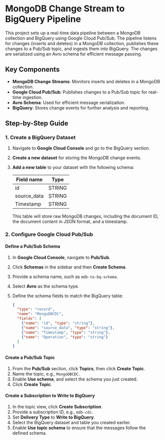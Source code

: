 
# MongoDB Change Stream to BigQuery Pipeline

This project sets up a real-time data pipeline between a MongoDB collection and BigQuery using Google Cloud Pub/Sub. The pipeline listens for changes (inserts and deletes) in a MongoDB collection, publishes these changes to a Pub/Sub topic, and ingests them into BigQuery. The changes are serialized using an Avro schema for efficient message passing.

## Key Components

- **MongoDB Change Streams**: Monitors inserts and deletes in a MongoDB collection.
- **Google Cloud Pub/Sub**: Publishes changes to a Pub/Sub topic for real-time ingestion.
- **Avro Schema**: Used for efficient message serialization.
- **BigQuery**: Stores change events for further analysis and reporting.

## Step-by-Step Guide

### 1. Create a BigQuery Dataset

1. Navigate to **Google Cloud Console** and go to the BigQuery section.
2. **Create a new dataset** for storing the MongoDB change events.
3. **Add a new table** to your dataset with the following schema:

   | Field name   | Type   |
   |--------------|--------|
   | id           | STRING |
   | source_data  | STRING |
   | Timestamp    | STRING |

   This table will store raw MongoDB changes, including the document ID, the document content in JSON format, and a timestamp.

### 2. Configure Google Cloud Pub/Sub

#### Define a Pub/Sub Schema

1. In **Google Cloud Console**, navigate to **Pub/Sub**.
2. Click **Schemas** in the sidebar and then **Create Schema**.
3. Provide a schema name, such as `mdb-to-bq-schema`.
4. Select **Avro** as the schema type.
5. Define the schema fields to match the BigQuery table:

   ```json
   {
     "type": "record",
     "name": "MongoDBCDC",
     "fields": [
       {"name": "id", "type": "string"},
       {"name": "source_data", "type": "string"},
       {"name": "Timestamp", "type": "string"},
       {"name": "Operation", "type": "string"}
     ]
   }


#### Create a Pub/Sub Topic

1. From the **Pub/Sub** section, click **Topics**, then click **Create Topic**.
2. Name the topic, e.g., `MongoDBCDC`.
3. Enable **Use schema**, and select the schema you just created.
4. Click **Create Topic**.

#### Create a Subscription to Write to BigQuery

1. In the topic view, click **Create Subscription**.
2. Provide a subscription ID, e.g., `mdb-cdc`.
3. Set **Delivery Type** to **Write to BigQuery**.
4. Select the BigQuery dataset and table you created earlier.
5. Enable **Use topic schema** to ensure that the messages follow the defined schema.

